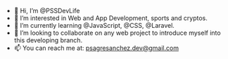 - 👋 Hi, I’m @PSSDevLife
- 👀 I’m interested in Web and App Development, sports and cryptos.
- 🌱 I’m currently learning @JavaScript, @CSS, @Laravel.
- 💞️ I’m looking to collaborate on any web project to introduce myself into this developing branch.
- 📫 You can reach me at: psagresanchez.dev@gmail.com

<!---
PSSDevLife/PSSDevLife is a ✨ special ✨ repository because its `README.md` (this file) appears on your GitHub profile.
You can click the Preview link to take a look at your changes.
--->
